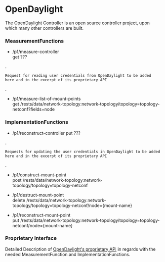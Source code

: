 # OpenDaylight  

The OpenDaylight Controller is an open source controller [project](https://www.opendaylight.org/), upon which many other controllers are built.  


### MeasurementFunctions  

- /p1/measure-controller  
  get ???

.  

    Request for reading user credentials from OpenDaylight to be added here and in the excerpt of its proprietary API

.

- /p1/measure-list-of-mount-points  
  get /rests/data/network-topology:network-topology/topology=topology-netconf?fields=node  


### ImplementationFunctions  

- /p1/reconstruct-controller
  put ???

.  

    Requests for updating the user credentials in OpenDaylight to be added here and in the excerpt of its proprietary API

.

- /p1/construct-mount-point  
  post /rests/data/network-topology:network-topology/topology=topology-netconf  

- /p1/destruct-mount-point  
  delete /rests/data/network-topology:network-topology/topology=topology-netconf/node={mount-name}  

- /p1/reconstruct-mount-point  
  put /rests/data/network-topology:network-topology/topology=topology-netconf/node={mount-name}  


### Proprietary Interface  

Detailed Description of [OpenDaylight's proprietary API](./OpenDaylight.yaml) in regards with the needed MeasurementFunction and ImplementationFunctions.  
